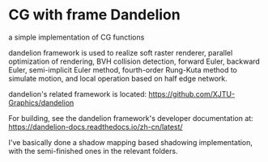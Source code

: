 # CG with frame Dandelion
a simple implementation of CG functions

   dandelion framework is used to realize soft raster renderer, parallel optimization of rendering, BVH collision detection, forward Euler, backward Euler, semi-implicit Euler method, fourth-order Rung-Kuta method to simulate motion, and local operation based on half edge network.
   
dandelion's related framework is located: https://github.com/XJTU-Graphics/dandelion

For building, see the dandelion framework's developer documentation at: https://dandelion-docs.readthedocs.io/zh-cn/latest/

I've basically done a shadow mapping based shadowing implementation, with the semi-finished ones in the relevant folders.
